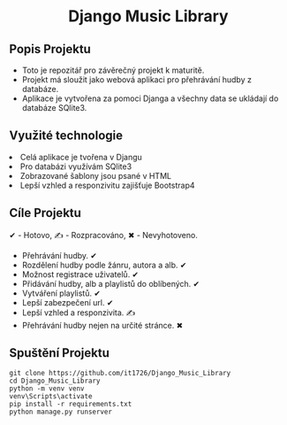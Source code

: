 <h1 align="center"> Django Music Library</h1>
  <h2>Popis Projektu</h2>
    <ul>
      <li>
        Toto je repozitář pro závěrečný projekt k maturitě.
      </li>
      <li>
        Projekt má sloužit jako webová aplikaci pro přehrávání hudby z databáze.
      </li>
      <li>
        Aplikace je vytvořena za pomoci Djanga a všechny data se ukládají do databáze SQlite3.
      </li>
    </ul>
  <h2>Využité technologie</h2>
    <li>
      Celá aplikace je tvořena v Djangu
    </li>
    <li>
      Pro databázi využívám SQlite3
    </li>
    <li>
      Zobrazované šablony jsou psané v HTML
    </li>
    <li>
      Lepší vzhled a responzivitu zajišťuje Bootstrap4
    </li>
  <h2>Cíle Projektu</h2>
    <p>
      &#10004; - Hotovo, &#9997; - Rozpracováno, &#10006; - Nevyhotoveno.
    </p>
    <ul>
      <li>
        Přehrávání hudby. &#10004;
      </li>
      <li>
        Rozdělení hudby podle žánru, autora a alb. &#10004;
      </li>
      <li>
        Možnost registrace uživatelů. &#10004;
      </li>
      <li>
        Přidávání hudby, alb a playlistů do oblíbených. &#10004;
      </li>
      <li>
        Vytváření playlistů. &#10004;
      </li>
      <li>
        Lepší zabezpečení url. &#10004;
      </li>
      <li>
        Lepší vzhled a responzivita. &#9997;
      </li>
      <li>
        Přehrávání hudby nejen na určité stránce. &#10006;
      </li>
    </ul>
  <h2>Spuštění Projektu</h2>
    
    git clone https://github.com/it1726/Django_Music_Library
    cd Django_Music_Library
    python -m venv venv
    venv\Scripts\activate
    pip install -r requirements.txt
    python manage.py runserver



